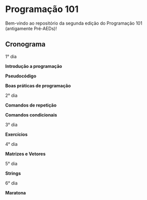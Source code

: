 # Programação 101
Bem-vindo ao repositório da segunda edição do Programação 101 (antigamente Pré-AEDs)!

## Cronograma


1° dia 

**Introdução a programação**

**Pseudocódigo**

**Boas práticas de programação**

2° dia

**Comandos de repetição**

**Comandos condicionais**

3° dia

**Exercícios** 

4° dia

**Matrizes e Vetores**

5° dia

**Strings** 

6° dia

**Maratona**
